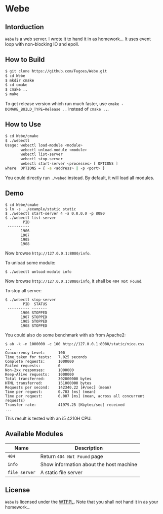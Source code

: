 # Webe

## Intorduction

`Webe` is a web server. I wrote it to hand it in as homework... It uses event loop with non-blocking IO and epoll.

## How to Build

```bash
$ git clone https://github.com/Fugoes/Webe.git
$ cd Webe
$ mkdir cmake
$ cd cmake
$ cmake ..
$ make
```

To get release version which run much faster, use `cmake -DCMAKE_BUILD_TYPE=Release ..` instead of `cmake ..`.

## How to Use

```bash
$ cd Webe/cmake
$ ./webectl
Usage: webectl load-module <module>
       webectl unload-module <module>
       webectl list-server
       webectl stop-server
       webectl start-server <processes> [ OPTIONS ]
where  OPTIONS = { -a <address> | -p <port> }
```

You could directly run `./webed` instead. By default, it will load all modules.

## Demo

```shell
$ cd Webe/cmake
$ ln -s ../example/static static
$ ./webectl start-server 4 -a 0.0.0.0 -p 8080
$ ./webectl list-server
        PID
 ----------
       1906
       1907
       1905
       1908
```

Now browse `http://127.0.0.1:8080/info`.

To unload some module:

```shell
$ ./webectl unload-module info
```

Now browse `http://127.0.0.1:8080/info`, it shall be `404 Not Found`.

To stop all server:

```shell
$ ./webectl stop-server
        PID  STATUS
 ---------- -------
       1906 STOPPED
       1907 STOPPED
       1905 STOPPED
       1908 STOPPED
```
You could also do some benchmark with ab from Apache2:

```shell
$ ab -k -n 1000000 -c 100 http://127.0.0.1:8080/static/nice.css
...
Concurrency Level:      100
Time taken for tests:   7.025 seconds
Complete requests:      1000000
Failed requests:        0
Non-2xx responses:      1000000
Keep-Alive requests:    1000000
Total transferred:      302000000 bytes
HTML transferred:       151000000 bytes
Requests per second:    142340.22 [#/sec] (mean)
Time per request:       0.703 [ms] (mean)
Time per request:       0.007 [ms] (mean, across all concurrent requests)
Transfer rate:          41979.25 [Kbytes/sec] received
...
```

This result is tested with an i5 4210H CPU.

## Available Modules

| Name          | Description                             |
|---------------|-----------------------------------------|
| `404`         | Return `404 Not Found` page             |
| `info`        | Show information about the host machine |
| `file_server` | A static file server                    |

## License

`Webe` is licensed under the [WTFPL](http://www.wtfpl.net/). Note that you shall not hand it in as your homework...
